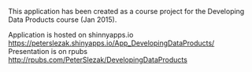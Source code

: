 This application has been created as a course project for the Developing Data Products course (Jan 2015).

Application is hosted on shinnyapps.io https://peterslezak.shinyapps.io/App_DevelopingDataProducts/
Presentation is on rpubs http://rpubs.com/PeterSlezak/DevelopingDataProducts

